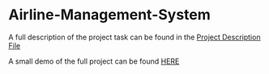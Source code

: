 # Airline-Management-System
A full description of the project task can be found in the [Project Description File](Project_Description.pdf)

A small demo of the full project can be found [HERE]("DEMO.mp4")
